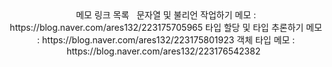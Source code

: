 <div align=center>
메모 링크 목록
&nbsp
문자열 및 불리언 작업하기 메모 : https://blog.naver.com/ares132/223175705965
타입 할당 및 타입 추론하기 메모 : https://blog.naver.com/ares132/223175801923
객체 타입 메모 : https://blog.naver.com/ares132/223176542382
&nbsp
</div>